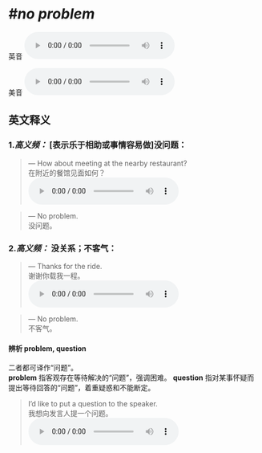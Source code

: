 # ***\#no problem*** 
英音
<audio src="./media/no problem1_AAC.aac" controls="controls"></audio>

美音
<audio src="./media/no problem2_AAC.aac" controls="controls"></audio>



  

英文释义
---
### 1.*高义频：* **[表示乐于相助或事情容易做]没问题：**  

 > — How about meeting at the nearby restaurant?   
 > 在附近的餐馆见面如何？    
<audio src="./media/problem-2.aac" controls="controls"></audio>

 > — No problem.   
 > 没问题。    

### 2.*高义频：* **没关系；不客气：**  

 > — Thanks for the ride.   
 > 谢谢你载我一程。    
<audio src="./media/problem-3.aac" controls="controls"></audio>

 > — No problem.   
 > 不客气。    

#### 辨析 problem, question
二者都可译作“问题”。  
**problem**  指客观存在等待解决的“问题”，强调困难。
**question** 指对某事怀疑而提出等待回答的“问题”，着重疑惑和不能断定。
 > I’d like to put a question to the speaker.   
 > 我想向发言人提一个问题。    
<audio src="./media/problem-5.aac" controls="controls"></audio>



